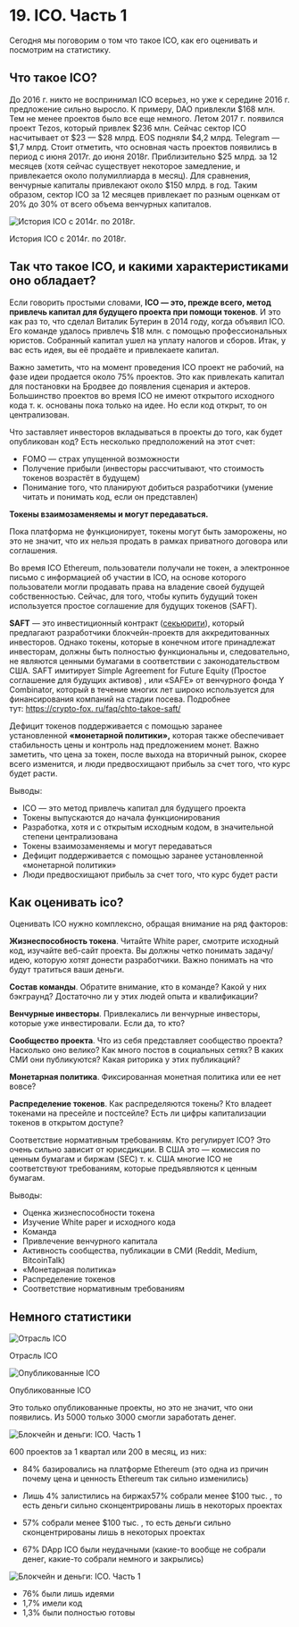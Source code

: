 # 19. ICO. Часть 1

Сегодня мы поговорим о том что такое ICO, как его оценивать и посмотрим на статистику.

## Что такое ICO?

До 2016 г. никто не воспринимал ICO всерьез, но уже к середине 2016 г. предложение сильно выросло. К примеру, DAO привлекли $168 млн. Тем не менее проектов было все еще немного. Летом 2017 г. появился проект Tezos, который привлек $236 млн. Сейчас сектор ICO насчитывает от $23 — $28 млрд. EOS подняли $4,2 млрд. Telegram — $1,7 млрд. Стоит отметить, что основная часть проектов появились в период с июня 2017г. до июня 2018г. Приблизительно $25 млрд. за 12 месяцев (хотя сейчас существует некоторое замедление, и привлекается около полумиллиарда в месяц). Для сравнения, венчурные капиталы привлекают около $150 млрд. в год. Таким образом, сектор ICO за 12 месяцев привлекает по разным оценкам от 20% до 30% от всего объема венчурных капиталов.

![История ICO c 2014г. по 2018г.](https://leonardo.osnova.io/05f74d1b-7dd8-544f-986c-7c99b9a705d0/-/preview/592x/)

История ICO c 2014г. по 2018г.

## Так что такое ICO, и какими характеристиками оно обладает?

Если говорить простыми словами, **ICO — это, прежде всего, метод привлечь капитал для будущего проекта при помощи токенов**. И это как раз то, что сделал Виталик Бутерин в 2014 году, когда объявил ICO. Его команде удалось привлечь $18 млн. с помощью профессиональных юристов. Собранный капитал ушел на уплату налогов и сборов. Итак, у вас есть идея, вы её продаёте и привлекаете капитал.

Важно заметить, что на момент проведения ICO проект не рабочий, на фазе идеи продается около 75% проектов. Это как привлекать капитал для постановки на Бродвее до появления сценария и актеров. Большинство проектов во время ICO не имеют открытого исходного кода т. к. основаны пока только на идее. Но если код открыт, то он централизован.

Что заставляет инвесторов вкладываться в проекты до того, как будет опубликован код? Есть несколько предположений на этот счет:

- FOMO — страх упущенной возможности
- Получение прибыли (инвесторы рассчитывают, что стоимость токенов возрастёт в будущем)
- Понимание того, что планируют добиться разработчики (умение читать и понимать код, если он представлен)

**Токены взаимозаменяемы и могут передаваться.**

Пока платформа не функционирует, токены могут быть заморожены, но это не значит, что их нельзя продать в рамках приватного договора или соглашения.

Во время ICO Ethereum, пользователи получали не токен, а электронное письмо с информацией об участии в ICO, на основе которого пользователи могли продавать права на владение своей будущей собственностью. Сейчас, для того, чтобы купить будущий токен используется простое соглашение для будущих токенов (SAFT).

**SAFT** — это инвестиционный контракт ([секьюрити](https://api.vc.ru/v2.8/redirect?to=https%3A%2F%2Fcrypto-fox.ru%2Ffaq%2Ftipy-tokenov%2F&postId=559505)), который предлагают разработчики блокчейн-проектв для аккредитованных инвесторов. Однако токены, которые в конечном итоге принадлежат инвесторам, должны быть полностью функциональны и, следовательно, не являются ценными бумагами в соответствии с законодательством США. SAFT имитирует Simple Agreement for Future Equity (Простое соглашение для будущих активов) , или «SAFE» от венчурного фонда Y Combinator, который в течение многих лет широко используется для финансирования компаний на стадии посева. Подробнее тут: [https://crypto-fox. ru/faq/chto-takoe-saft/](https://api.vc.ru/v2.8/redirect?to=https%3A%2F%2Fcrypto-fox.ru%2Ffaq%2Fchto-takoe-saft%2F&postId=559505)

Дефицит токенов поддерживается с помощью заранее установленной **«монетарной политики»,** которая также обеспечивает стабильность цены и контроль над предложением монет. Важно заметить, что цена за токен, после выхода на вторичный рынок, скорее всего изменится, и люди предвосхищают прибыль за счет того, что курс будет расти.

Выводы:

- ICO — это метод привлечь капитал для будущего проекта
- Токены выпускаются до начала функционирования
- Разработка, хотя и с открытым исходным кодом, в значительной степени централизована
- Токены взаимозаменяемы и могут передаваться
- Дефицит поддерживается с помощью заранее установленной «монетарной политики»
- Люди предвосхищают прибыль за счет того, что курс будет расти

## Как оценивать ico?

Оценивать ICO нужно комплексно, обращая внимание на ряд факторов:

**Жизнеспособность токена**. Читайте White paper, смотрите исходный код, изучайте веб-сайт проекта. Вы должны четко понимать задачу/идею, которую хотят донести разработчики. Важно понимать на что будут тратиться ваши деньги.

**Состав команды**. Обратите внимание, кто в команде? Какой у них бэкграунд? Достаточно ли у этих людей опыта и квалификации?

**Венчурные инвесторы**. Привлекались ли венчурные инвесторы, которые уже инвестировали. Если да, то кто?

**Сообщество проекта**. Что из себя представляет сообщество проекта? Насколько оно велико? Как много постов в социальных сетях? В каких СМИ они публикуются? Какая риторика у этих публикаций?

**Монетарная политика**. Фиксированная монетная политика или ее нет вовсе?

**Распределение токенов**. Как распределяются токены? Кто владеет токенами на пресейле и постсейле? Есть ли цифры капитализации токенов в открытом доступе?

Соответствие нормативным требованиям. Кто регулирует ICO? Это очень сильно зависит от юрисдикции. В США это — комиссия по ценным бумагам и биржам (SEC) т. к. США многие ICO не соответствуют требованиям, которые предъявляются к ценным бумагам.

Выводы:

- Оценка жизнеспособности токена
- Изучение White paper и исходного кода
- Команда
- Привлечение венчурного капитала
- Активность сообщества, публикации в СМИ (Reddit, Medium, BitcoinTalk)
- «Монетарная политика»
- Распределение токенов
- Соответствие нормативным требованиям

## Немного статистики

![Отрасль ICO](https://leonardo.osnova.io/8dc7dd1a-6dbf-5dce-ae48-94bce43ad3fb/-/preview/592x/)

Отрасль ICO

![Опубликованные ICO](https://leonardo.osnova.io/9de8831f-7957-5743-8bab-9e64df554a43/-/preview/592x/)

Опубликованные ICO

Это только опубликованные проекты, но это не значит, что они появились. Из 5000 только 3000 смогли заработать денег.

![Блокчейн и деньги: ICO. Часть 1](https://leonardo.osnova.io/1fcec6c8-26e7-5841-bdff-f58f18c831fd/-/preview/592x/)

600 проектов за 1 квартал или 200 в месяц, из них:

- 84% базировались на платформе Ethereum (это одна из причин почему цена и ценность Ethereum так сильно изменились)
- Лишь 4% залистились на биржах57% собрали менее $100 тыс. , то есть деньги сильно сконцентрированы лишь в некоторых проектах
- 57% собрали менее $100 тыс. , то есть деньги сильно сконцентрированы лишь в некоторых проектах  
    
- 67% DApp ICO были неудачными (какие-то вообще не собрали денег, какие-то собрали немного и закрылись)

![Блокчейн и деньги: ICO. Часть 1](https://leonardo.osnova.io/c43505cb-c8d3-57f8-8aa7-37c20ce42e0f/-/preview/592x/)

- 76% были лишь идеями
- 1,7% имели код
- 1,3% были полностью готовы